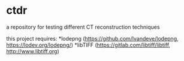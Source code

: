 # ctdr
a repository for testing different CT reconstruction techniques

this project requires:
*lodepng (https://github.com/lvandeve/lodepng, https://lodev.org/lodepng/)
*libTIFF (https://gitlab.com/libtiff/libtiff, http://www.libtiff.org)